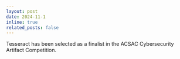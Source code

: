 ```yaml
---
layout: post
date: 2024-11-1
inline: true
related_posts: false
---
```


Tesseract has been selected as a finalist in the ACSAC Cybersecurity Artifact Competition.
